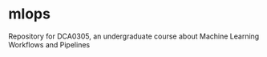 # mlops
Repository for DCA0305, an undergraduate course about Machine Learning Workflows and Pipelines
